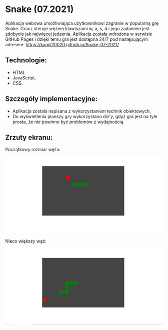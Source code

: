 # Snake (07.2021)
Aplikacja webowa umożliwiająca użytkownikowi zagranie w popularną grę Snake. Gracz steruje wężem klawiszami w, a, s, d i jego zadaniem jest zdobycie jak najwięcej jedzenia. Aplikacja została wdrożona w serwisie GitHub Pages i dzięki temu gra jest dostępna 24/7 pod następującym adresem: https://kamil20020.github.io/Snake-07-2021/

## Technologie:
* HTML
* JavaScript,
* CSS.

## Szczegóły implementacyjne:
* Aplikacja została napisana z wykorzystaniem technik obiektowych,
* Do wyświetlenia planszy gry wykorzystano div'y, gdyż gra jest na tyle prosta, że nie powinno być problemów z wydajnością.

## Zrzuty ekranu:

Początkowy rozmiar węża:
<p align="center" width="100%">
    <img src="img/1.png">
</p>

Nieco większy wąż:
<p align="center" width="100%">
    <img src="img/2.png">
</p>
